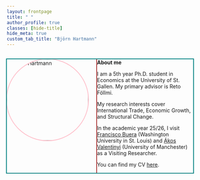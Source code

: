 ```yaml
---
layout: frontpage
title: " "
author_profile: true
classes: [hide-title]
hide_meta: true
custom_tab_title: "Björn Hartmann"
---
```



<div class="analytics-box box-red"></div>
<div class="analytics-box box-green"></div>
<div class="analytics-box box-blue"></div>

<script>
function updateBoxSizes() {
  document.querySelectorAll('.analytics-box').forEach(box => {
    const rect = box.getBoundingClientRect();
    box.textContent = `${Math.round(rect.width)}px × ${Math.round(rect.height)}px`;
  });
}

// Initial run
updateBoxSizes();

// Update on window resize
window.addEventListener('resize', updateBoxSizes);
</script>


<style>

 /* Debug (optional) */
#main.frontpage-wide { outline: 3px solid red; }
#main.frontpage-wide .sidebar { outline: 3px dashed blue; }
#main.frontpage-wide article.page { outline: 3px dashed green; }
#main.frontpage-wide .page__inner-wrap { outline: 2px dotted orange; }
#main.frontpage-wide .page__content { outline: 2px dotted purple; }
.about-wrapper { outline: 2px solid teal; }
.about-wrapper img.home-portrait { outline: 2px solid pink; }
.about-text { outline: 2px solid brown; }

/* Outer wrapper */
.initial-content {
  max-width: 1600px !important;
  margin-left: 0;       /* stick to left edge */
  margin-right: auto;
  padding: 0 2rem;
}

/* Frontpage grid: sidebar | content */
#main.frontpage-wide{
  max-width: 1600px;
  margin: 0 auto;
  padding: 0 2rem;
  display: grid;
  grid-template-columns: 240px minmax(0, 1fr);
  column-gap: 2rem;
  align-items: start;
}

/* Sidebar */
#main.frontpage-wide .sidebar{
  grid-column: 1;
  grid-row: 1;
  width: 240px;
  max-width: 240px;
  position: sticky;
  top: 2rem;
}

/* Content column */
#main.frontpage-wide article.page{
  grid-column: 2;
  grid-row: 1;
  min-width: 0; /* prevent overflow in grid */
}

/* Remove the theme’s clamp/float here only */
#main.frontpage-wide .page__inner-wrap,
#main.frontpage-wide .page__content{
  max-width: none !important;
  width: 100% !important;
  min-width: 0 !important;
  float: none !important;
  clear: none !important;
  display: block !important;
}

/* Default reading width for all direct children of page__content */
#main.frontpage-wide article.page .page__content > * {
  max-width: 980px;
  width: 100%;
  margin-inline: auto;  /* centered */
}

  #main.frontpage-wide article.page .page__content > .about-wrapper {
  max-width: 1400px;   /* choose 1300–1500 to taste */
  width: 100%;
  margin-left: 0;      /* left align */
  margin-right: auto;
}

  
/* Teal box ONLY: wider and centered */
.about-wrapper{
  max-width: 1600px;            /* ← adjust to taste: 1100–1200 */
  margin-inline: auto;
  display: grid;
  grid-template-columns: 220px 1fr;
  column-gap: 1.5rem;
  align-items: start;
  margin-top: 2rem;
}

/* About internals */
.about-wrapper img.home-portrait{
  width: 220px; height: 220px; object-fit: cover; border-radius: 50%;
}
.about-text{ min-width: 0; }

/* Mobile stack */
@media (max-width: 700px){
  #main.frontpage-wide{ grid-template-columns: 1fr; }
  .about-wrapper{ grid-template-columns: 1fr; }
  .about-wrapper img.home-portrait{ margin-bottom: 1rem; }
}

  #main.frontpage-wide article.page .page__content > .about-wrapper{
  max-width: clamp(1100px, 90vw, 1600px); /* or: none */
  width: 100%;
  margin-inline: auto; /* re-center */
}


</style>

<div class="about-wrapper">
  <img src="{{ '/assets/images/me.jpg' | relative_url }}" alt="Björn Hartmann" class="home-portrait">
  <div class="about-text">
    <strong>About me</strong>
    <p>I am a 5th year Ph.D. student in Economics at the University of St. Gallen. 
    My primary advisor is Reto Föllmi.</p>
    <p>My research interests cover International Trade, Economic Growth, and Structural Change.</p>
    <p>In the academic year 25/26, I visit
    <a href="https://sites.google.com/site/fjbuera/" target="_blank" rel="noopener">Francisco Buera</a> (Washington University in St. Louis) and 
    <a href="https://sites.google.com/site/valentinyiakos/" target="_blank" rel="noopener">Ákos Valentinyi</a> (University of Manchester) as a Visiting Researcher.</p>
    <p>You can find my CV <a href="/files/Academic_CV.pdf" target="_blank" rel="noopener">here</a>.</p>
  </div>
</div>
